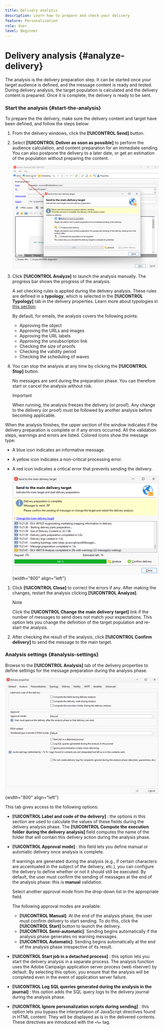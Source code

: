 ```yaml
---
title: Delivery analysis
description: Learn how to prepare and check your delivery 
feature: Personalization
role: User
level: Beginner
---
```

# Delivery analysis {#analyze-delivery}

The analysis is the delivery preparation step. It can be started once your target audience is defined, and the message content is ready and tested. During delivery analysis, the target population is calculated and the delivery content is prepared. Once it is complete, the delivery is ready to be sent.

### Start the analysis {#start-the-analysis}

To prepare the the delivery, make sure the delivery content and target have been defined, and follow the steps below:

1. From the delivery windows, click the **[!UICONTROL Send]** button.
1. Select **[!UICONTROL Deliver as soon as possible]** to perform the audience calculation, and content preparation for an immediate sending. You can also postpone the delivery to a later date, or get an estimation of the population without preparing the content.

   ![](assets/delivery-analysis-start.png)

1. Click **[!UICONTROL Analyze]** to launch the analysis manually. The progress bar shows the progress of the analysis.

    A set checking rules is applied during the delivery analysis. These rules are defined in a **typology**, which is selected in the **[!UICONTROL Typology]** tab in the delivery properties. Learn more about typologies in [this section](../../automation/campaign-opt/campaign-typologies.md).
    
    By default, for emails, the analysis covers the following points:

    * Approving the object
    * Approving the URLs and images
    * Approving the URL labels
    * Approving the unsubscription link
    * Checking the size of proofs
    * Checking the validity period
    * Checking the scheduling of waves


1. You can stop the analysis at any time by clicking the **[!UICONTROL Stop]** button.

   No messages are sent during the preparation phase. You can therefore start or cancel the analysis without risk.

   >[!IMPORTANT]
   >
   >When running, the analysis freezes the delivery (or proof). Any change to the delivery (or proof) must be followed by another analysis before becoming applicable.

When the analysis finishes, the upper section of the window indicates if the delivery preparation is complete or if any errors occurred. All the validation steps, warnings and errors are listed. Colored icons show the message type:

* A blue icon indicates an informative message.
* A yellow icon indicates a non-critical processing error.
* A red icon indicates a critical error that prevents sending the delivery.

   ![](assets/delivery-analysis-results.png){width="800" align="left"}

1. Click **[!UICONTROL Close]** to correct the errors if any. After making the changes, restart the analysis clicking **[!UICONTROL Analyze]**.

    >[!NOTE]
    >
    >Click the **[!UICONTROL Change the main delivery target]** link if the number of messages to send does not match your expectations. This option lets you change the definition of the target population and re-start the analysis.
    >

1. After checking the result of the analysis,  click **[!UICONTROL Confirm delivery]** to send the message to the main target. 


### Analysis settings {#analysis-settings}

Browse to the **[!UICONTROL Analysis]** tab of the delivery properties to define settings for the message preparation during the analysis phase.

![](assets/delivery-properties-analysis-tab.png){width="800" align="left"}

This tab gives access to the following options:

* **[!UICONTROL Label and code of the delivery]** : the options in this section are used to calculate the values of these fields during the delivery analysis phase. The **[!UICONTROL Compute the execution folder during the delivery analysis]** field computes the name of the folder that will contain this delivery action during the analysis phase.

* **[!UICONTROL Approval mode]** : this field lets you define manual or automatic delivery once analysis is complete. 

    If warnings are generated during the analysis (e.g., if certain characters are accentuated in the subject of the delivery, etc.), you can configure the delivery to define whether or not it should still be executed. By default, the user must confirm the sending of messages at the end of the analysis phase: this is **manual** validation.

    Select another approval mode from the drop-down list in the appropriate field.

    The following approval modes are available:

    * **[!UICONTROL Manual]**: At the end of the analysis phase, the user must confirm delivery to start sending. To do this, click the **[!UICONTROL Start]** button to launch the delivery.
    * **[!UICONTROL Semi-automatic]**: Sending begins automatically if the analysis phase generates no warning messages.
    * **[!UICONTROL Automatic]**: Sending begins automatically at the end of the analysis phase irrespective of its result.

* **[!UICONTROL Start job in a detached process]** : this option lets you start the delivery analysis in a separate process. The analysis function uses the Adobe Campaign application server process (web nlserver) by default. By selecting this option, you ensure that the analysis will be completed even in the event of application server failure.
* **[!UICONTROL Log SQL queries generated during the analysis in the journal]** : this option adds the SQL query logs to the delivery journal during the analysis phase.
* **[!UICONTROL Ignore personalization scripts during sending]** : this option lets you bypass the interpretation of JavaScript directives found in HTML content. They will be displayed as is in the delivered contents. These directives are introduced with the `<%=` tag.


